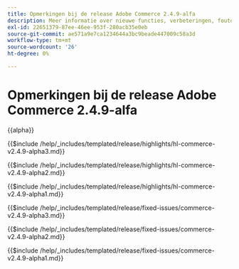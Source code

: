 ```yaml
---
title: Opmerkingen bij de release Adobe Commerce 2.4.9-alfa
description: Meer informatie over nieuwe functies, verbeteringen, foutoplossingen en bekende problemen vindt u in de 2.4.9-alpha Adobe Commerce-release.
exl-id: 22651379-87ee-46ee-953f-280acb35e0eb
source-git-commit: ae571a9e7ca1234644a3bc9beade447009c58a3d
workflow-type: tm+mt
source-wordcount: '26'
ht-degree: 0%

---
```



# Opmerkingen bij de release Adobe Commerce 2.4.9-alfa

{{alpha}}

<!-- Highlights in v2.4.9-alpha3 -->

{{$include /help/_includes/templated/release/highlights/hl-commerce-v2.4.9-alpha3.md}}

<!-- Highlights in v2.4.9-alpha2 -->

{{$include /help/_includes/templated/release/highlights/hl-commerce-v2.4.9-alpha2.md}}

<!-- Highlights in v2.4.9-alpha1 -->

{{$include /help/_includes/templated/release/highlights/hl-commerce-v2.4.9-alpha1.md}}

<!-- Fixed issues in v2.4.9-alpha3 -->

{{$include /help/_includes/templated/release/fixed-issues/commerce-v2.4.9-alpha3.md}}

<!-- Fixed issues in v2.4.9-alpha2 -->

{{$include /help/_includes/templated/release/fixed-issues/commerce-v2.4.9-alpha2.md}}

<!-- Fixed issues in v2.4.9-alpha1 -->

{{$include /help/_includes/templated/release/fixed-issues/commerce-v2.4.9-alpha1.md}}

<!-- Last updated from includes: 2025-10-27 11:32:59 -->
